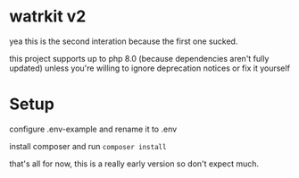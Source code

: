 # watrkit v2
yea this is the second interation because the first one sucked.

this project supports up to php 8.0 (because dependencies aren't fully updated) unless you're willing to ignore deprecation notices or fix it yourself

# Setup
configure .env-example and rename it to .env

install composer and run
`composer install`

that's all for now, this is a really early version so don't expect much.